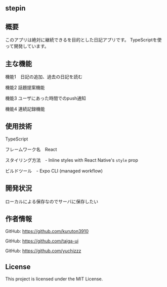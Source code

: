 ## stepin
## 概要
このアプリは絶対に継続できるを目的とした日記アプリです。
TypeScriptを使って開発しています。

## 主な機能
機能1　日記の追加、過去の日記を読む

機能2 話題提案機能

機能3 ユーザにあった時間でのpush通知

機能4 連続記録機能

## 使用技術
TypeScript

フレームワーク名　React

スタイリング方法　- Inline styles with React Native's `style` prop

ビルドツール　- Expo CLI (managed workflow)

## 開発状況
ローカルによる保存なのでサーバに保存したい

## 作者情報
GitHub: https://github.com/kuruton3910

GitHub: https://github.com/taiga-ui

GitHub: https://github.com/yuchizzz

## License
This project is licensed under the MIT License.

